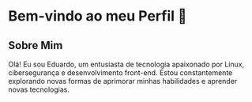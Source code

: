 # Bem-vindo ao meu Perfil 👋

## Sobre Mim
Olá! Eu sou Eduardo, um entusiasta de tecnologia apaixonado por Linux, cibersegurança e desenvolvimento front-end. Estou constantemente explorando novas formas de aprimorar minhas habilidades e aprender novas tecnologias.
